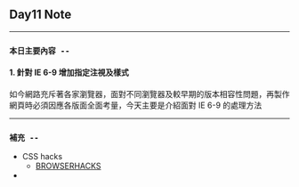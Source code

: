 ## **Day11 Note**

---

### `本日主要內容 --`

#### 1. 針對 IE 6-9 增加指定注視及樣式

如今網路充斥著各家瀏覽器，面對不同瀏覽器及較早期的版本相容性問題，再製作網頁時必須因應各版面全面考量，今天主要是介紹面對 IE 6-9 的處理方法

---

### **`補充 --`**

- CSS hacks
  - [BROWSERHACKS](http://browserhacks.com/)
-
